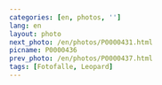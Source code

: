 ```yaml
---
categories: [en, photos, '']
lang: en
layout: photo
next_photo: /en/photos/P0000431.html
picname: P0000436
prev_photo: /en/photos/P0000437.html
tags: [Fotofalle, Leopard]
---
```


